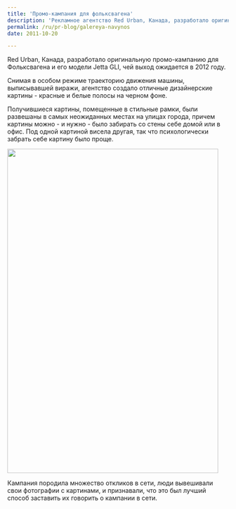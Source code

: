 ```yaml
---
title: 'Промо-кампания для фольксвагена'
description: 'Рекламное агентство Red Urban, Канада, разработало оригинальную промо-кампанию для Фольксвагена и его модели Jetta GLI, чей выход ожидается в 2012 году. Снимая в особом режиме траекторию движения машины, выписывавшей виражи, агентство создало отличные дизайнерские картины - красные и белые полосы на черном фоне.'
permalink: /ru/pr-blog/galereya-navynos
date: 2011-10-20

---
```


Red Urban, Канада, разработало оригинальную промо-кампанию для Фольксвагена и его модели Jetta GLI, чей выход ожидается в 2012 году.

Снимая в особом режиме траекторию движения машины, выписывавшей виражи, агентство создало отличные дизайнерские картины - красные и белые полосы на черном фоне.

Получившиеся картины, помещенные в стильные рамки, были развешаны  в самых неожиданных местах на улицах города, причем картины можно - и нужно - было забирать со стены себе домой или в офис. Под одной картиной висела другая, так что психологически забрать себе картину было проще.

<img src="{{ site.assets }}/upload/03f5fce3d58a23a63010174a418ec124.jpg" alt="" class="post__img" width="480" height="738">

Кампания породила множество откликов в сети, люди вывешивали свои фотографии с картинами, и признавали, что это был лучший способ заставить их говорить о кампании в сети.

<object width="560" height="315"><param name="movie" value="http://www.youtube.com/v/snKPFltLVRA?version=3&amp;hl=ru_RU"></param><param name="allowFullScreen" value="true"></param><param name="allowscriptaccess" value="always"></param><embed src="http://www.youtube.com/v/snKPFltLVRA?version=3&amp;hl=ru_RU" type="application/x-shockwave-flash" width="560" height="315" allowscriptaccess="always" allowfullscreen="true"></embed></object>

